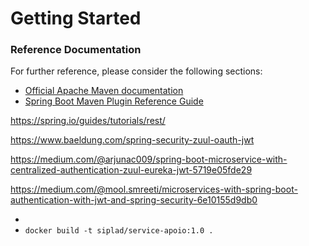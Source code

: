 # Getting Started

### Reference Documentation
For further reference, please consider the following sections:

* [Official Apache Maven documentation](https://maven.apache.org/guides/index.html)
* [Spring Boot Maven Plugin Reference Guide](https://docs.spring.io/spring-boot/docs/2.2.6.RELEASE/maven-plugin/)

https://spring.io/guides/tutorials/rest/

https://www.baeldung.com/spring-security-zuul-oauth-jwt

https://medium.com/@arjunac009/spring-boot-microservice-with-centralized-authentication-zuul-eureka-jwt-5719e05fde29

https://medium.com/@mool.smreeti/microservices-with-spring-boot-authentication-with-jwt-and-spring-security-6e10155d9db0


- 
- `docker build -t siplad/service-apoio:1.0 .` 